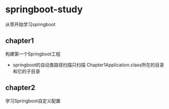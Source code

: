 # springboot-study
从零开始学习springboot

## chapter1

构建第一个Springboot工程

+ springboot的自动类路径扫描只扫描
  Chapter1Application.class所在的目录和它的子目录

## chapter2

学习Springboot自定义配置